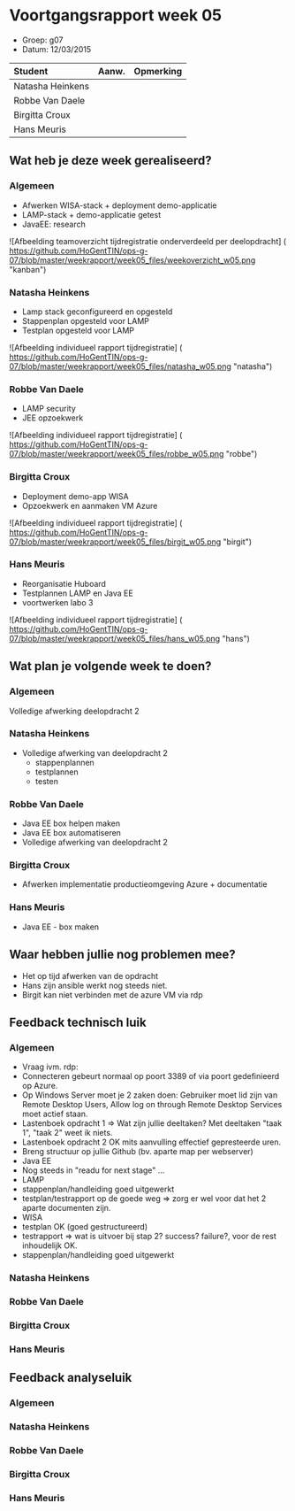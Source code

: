 # Voortgangsrapport week 05

* Groep: g07
* Datum: 12/03/2015

| Student          | Aanw. | Opmerking |
| :---             | :---  | :---      |
| Natasha Heinkens |       |           |
| Robbe Van Daele  |       |           |
| Birgitta Croux   |       |           |
| Hans Meuris      |       |           |

## Wat heb je deze week gerealiseerd?

### Algemeen

* Afwerken WISA-stack + deployment demo-applicatie
* LAMP-stack + demo-applicatie getest
* JavaEE: research

![Afbeelding teamoverzicht tijdregistratie onderverdeeld per deelopdracht] ( https://github.com/HoGentTIN/ops-g-07/blob/master/weekrapport/week05_files/weekoverzicht_w05.png "kanban")

### Natasha Heinkens

* Lamp stack geconfigureerd en opgesteld
* Stappenplan opgesteld voor LAMP
* Testplan opgesteld voor LAMP

![Afbeelding individueel rapport tijdregistratie] ( https://github.com/HoGentTIN/ops-g-07/blob/master/weekrapport/week05_files/natasha_w05.png "natasha")

### Robbe Van Daele

* LAMP security
* JEE opzoekwerk

![Afbeelding individueel rapport tijdregistratie] ( https://github.com/HoGentTIN/ops-g-07/blob/master/weekrapport/week05_files/robbe_w05.png "robbe")

### Birgitta Croux

* Deployment demo-app WISA
* Opzoekwerk en aanmaken VM Azure

![Afbeelding individueel rapport tijdregistratie] ( https://github.com/HoGentTIN/ops-g-07/blob/master/weekrapport/week05_files/birgit_w05.png "birgit")

### Hans Meuris

* Reorganisatie Huboard
* Testplannen LAMP en Java EE
* voortwerken labo 3

![Afbeelding individueel rapport tijdregistratie] ( https://github.com/HoGentTIN/ops-g-07/blob/master/weekrapport/week05_files/hans_w05.png "hans")

## Wat plan je volgende week te doen?

### Algemeen  
Volledige afwerking deelopdracht 2

### Natasha Heinkens  
  * Volledige afwerking van deelopdracht 2
    * stappenplannen
    * testplannen
    * testen  

### Robbe Van Daele
* Java EE box helpen maken
* Java EE box automatiseren
* Volledige afwerking van deelopdracht 2

### Birgitta Croux  
* Afwerken implementatie productieomgeving Azure + documentatie


### Hans Meuris

* Java EE - box maken

## Waar hebben jullie nog problemen mee?

* Het op tijd afwerken van de opdracht
* Hans zijn ansible werkt nog steeds niet.
* Birgit kan niet verbinden met de azure VM via rdp

## Feedback technisch luik

### Algemeen
* Vraag ivm. rdp:
 * Connecteren gebeurt normaal op poort 3389 of via poort gedefinieerd op Azure.
 * Op Windows Server moet je 2 zaken doen: Gebruiker moet lid zijn van Remote Desktop Users, Allow log on through Remote Desktop Services moet actief staan.
* Lastenboek opdracht 1 => Wat zijn jullie deeltaken? Met deeltaken "taak 1", "taak 2" weet ik niets.
* Lastenboek opdracht 2 OK mits aanvulling effectief gepresteerde uren.
* Breng structuur op jullie Github (bv. aparte map per webserver)
* Java EE
 * Nog steeds in "readu for next stage" ...
* LAMP
 * stappenplan/handleiding goed uitgewerkt
 * testplan/testrapport op de goede weg => zorg er wel voor dat het 2 aparte documenten zijn.
* WISA
 * testplan OK (goed gestructureerd)
 * testrapport => wat is uitvoer bij stap 2? success? failure?, voor de rest inhoudelijk OK.
 * stappenplan/handleiding goed uitgewerkt

### Natasha Heinkens
### Robbe Van Daele
### Birgitta Croux
### Hans Meuris

## Feedback analyseluik

### Algemeen

### Natasha Heinkens
### Robbe Van Daele
### Birgitta Croux
### Hans Meuris

